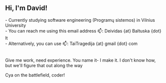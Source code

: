 <h2>Hi, I'm David!</h2>
- Currently studying software engineering (Programų sistemos) in Vilnius University<br>
- You can reach me using this email address 📫: Deividas {at} Baltuska {dot} lt <br>
- Alternatively, you can use 📫: TaiTragedija {at} gmail {dot} com <br><br>

Give me work, need experience.
You name it- I make it. I don't know how, but we'll figure that out along the way

Cya on the battlefield, coder!
<!---
- 👋 Hi, I’m @dasAtRagedy
- 👀 I’m interested in ...
- 🌱 I’m currently learning ...
- 💞️ I’m looking to collaborate on ...
- 📫 How to reach me ...


- This account will primarily be used for saving my code from university courses and programming challenges<br>


dasAtRagedy/dasAtRagedy is a ✨ special ✨ repository because its `README.md` (this file) appears on your GitHub profile.
You can click the Preview link to take a look at your changes.
--->
